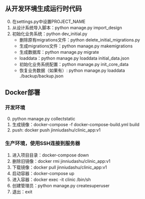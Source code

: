 ## 从开发环境生成运行时代码
0. 在settings.py中设置PROJECT_NAME
1. 从设计系统导入脚本：python manage.py import_design
2. 初始化业务系统：python dev_initial.py
    - 删除原有migrations文件：python delete_initial_migrations.py
    - 生成migrations文件：python manage.py makemigrations
    - 生成数据库：python manage.py migrate
    - loaddata：python manage.py loaddata initial_data.json
    - 初始化业务系统配置：python manage.py init_core_data
    - 恢复业务数据（如果有）: python manage.py loaddata ./backup/backup.json

## Docker部署
### 开发环境
0. python manage.py collectstatic
1. 生成镜像：docker-compose -f docker-compose-build.yml build
2. push: docker push jinniudashu/clinic_app:v1
### 生产环境，使用SSH连接到服务器
1. 进入项目目录：docker-compose down
2. 删除旧镜像：docker rmi jinniudashu/clinic_app:v1
3. 下载镜像：docker pull jinniudashu/clinic_app:v1
4. 启动容器：docker-compose up
5. 进入容器：docker exec -it clinic /bin/sh
6. 创建管理员：python manage.py createsuperuser
7. 退出：exit